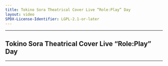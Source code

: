 ```yaml
---
title: Tokino Sora Theatrical Cover Live “Role:Play” Day
layout: video
SPDX-License-Identifier: LGPL-2.1-or-later
---
```


---

## Tokino Sora Theatrical Cover Live “Role:Play” Day

<div class="container">
  <video-js id="my-video" class="vjs-fluid vjs-layout-medium" poster="https://media.discordapp.net/attachments/1180439977784516618/1180442743487610910/soraday-night.png" preload="auto" controls="controls">
    <source src="https://xx58j-my.sharepoint.com/:v:/g/personal/peekaboo_xx58j_onmicrosoft_com/Edn52vWfQT9GmD8DUJ7GgD4BbKYBKbyyVRIWiYnHB8rJ-w?download=1" type="video/mp4" />
  </video-js>
</div>

---
